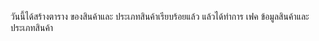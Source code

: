 วันนี้ได้สร้างตาราง ของสินค้าและ ประเภทสินค้าเรียบร้อยแล้ว
แล้วได้ทำการ เฟค ข้อมูลสินค้าและประเภทสินค้า